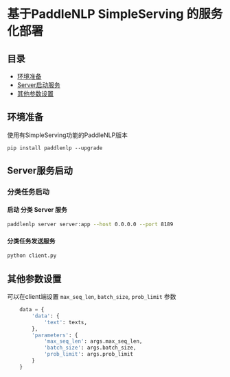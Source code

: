 # 基于PaddleNLP SimpleServing 的服务化部署

## 目录
- [环境准备](#环境准备)
- [Server启动服务](#Server服务启动)
- [其他参数设置](#其他参数设置)

## 环境准备
使用有SimpleServing功能的PaddleNLP版本
```shell
pip install paddlenlp --upgrade
```
## Server服务启动
### 分类任务启动
#### 启动 分类 Server 服务
```bash
paddlenlp server server:app --host 0.0.0.0 --port 8189
```

#### 分类任务发送服务
```bash
python client.py
```

## 其他参数设置
可以在client端设置 `max_seq_len`, `batch_size`, `prob_limit` 参数
```python
    data = {
        'data': {
            'text': texts,
        },
        'parameters': {
            'max_seq_len': args.max_seq_len,
            'batch_size': args.batch_size,
            'prob_limit': args.prob_limit
        }
    }
```
